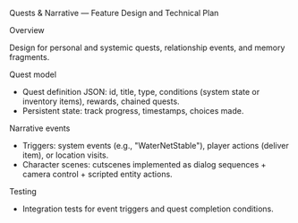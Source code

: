 Quests & Narrative — Feature Design and Technical Plan

Overview

Design for personal and systemic quests, relationship events, and memory fragments.

Quest model
- Quest definition JSON: id, title, type, conditions (system state or inventory items), rewards, chained quests.
- Persistent state: track progress, timestamps, choices made.

Narrative events
- Triggers: system events (e.g., "WaterNetStable"), player actions (deliver item), or location visits.
- Character scenes: cutscenes implemented as dialog sequences + camera control + scripted entity actions.

Testing
- Integration tests for event triggers and quest completion conditions.
